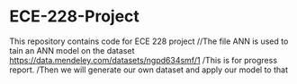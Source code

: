 # ECE-228-Project
This repository contains code for ECE 228 project
//The file ANN is used to tain an ANN model on the dataset https://data.mendeley.com/datasets/ngpd634smf/1
/This is for progress report.
/Then we will generate our own dataset and apply our model to that
